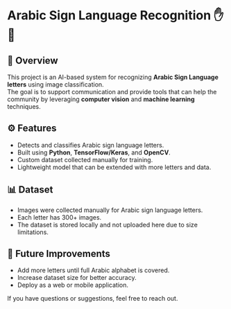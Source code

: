 # Arabic Sign Language Recognition ✋🤖

## 📌 Overview
This project is an AI-based system for recognizing **Arabic Sign Language letters** using image classification.  
The goal is to support communication and provide tools that can help the community by leveraging **computer vision** and **machine learning** techniques.

## ⚙️ Features
- Detects and classifies Arabic sign language letters.
- Built using **Python**, **TensorFlow/Keras**, and **OpenCV**.
- Custom dataset collected manually for training.
- Lightweight model that can be extended with more letters and data.

 ## 📊 Dataset
- Images were collected manually for Arabic sign language letters.
- Each letter has 300+ images.
- The dataset is stored locally and not uploaded here due to size limitations.

## 🔮 Future Improvements 
- Add more letters until full Arabic alphabet is covered.
- Increase dataset size for better accuracy.
- Deploy as a web or mobile application.

If you have questions or suggestions, feel free to reach out.
